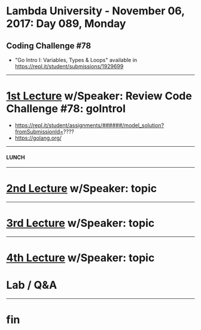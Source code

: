 # Lambda University - November 06, 2017: Day 089, Monday
## Coding Challenge #78
- "Go Intro I: Variables, Types & Loops" available in https://repl.it/student/submissions/1929699
***
# [1st Lecture](VIDEO_RECORDED_NOT_POSTED) w/Speaker: Review Code Challenge #78: goIntroI
- https://repl.it/student/assignments/######/model_solution?fromSubmissionId=????
- https://golang.org/

***
#### LUNCH
***
# [2nd Lecture](VIDEO_RECORDED_NOT_POSTED) w/Speaker: topic
***
# [3rd Lecture](VIDEO_RECORDED_NOT_POSTED) w/Speaker: topic
***
# [4th Lecture](VIDEO_RECORDED_NOT_POSTED) w/Speaker: topic
# Lab / Q&A
***
# fin
